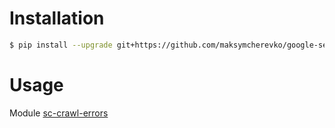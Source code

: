 # Installation

```bash
$ pip install --upgrade git+https://github.com/maksymcherevko/google-search-console.git
```

# Usage

Module [sc-crawl-errors](sc-crawl-errors#readme)

